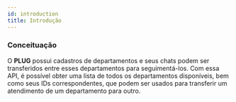 ```yaml
---
id: introduction
title: Introdução
---
```


### Conceituação

O **PLUG** possui cadastros de departamentos e seus chats podem ser transferidos entre esses departamentos para seguimentá-los. Com essa API, é possível obter uma lista de todos os departamentos disponíveis, bem como seus IDs correspondentes, que podem ser usados para transferir um atendimento de um departamento para outro.
